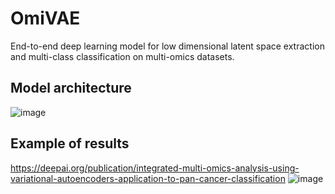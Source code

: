 # OmiVAE
End-to-end deep learning model for low dimensional latent space extraction and multi-class classification on multi-omics datasets.

## Model architecture
![image](https://user-images.githubusercontent.com/93058160/215610230-5434feea-7cdc-4625-a763-04833ece25bf.png)

## Example of results

https://deepai.org/publication/integrated-multi-omics-analysis-using-variational-autoencoders-application-to-pan-cancer-classification
![image](https://user-images.githubusercontent.com/93058160/215609832-0836aace-a479-4a3f-b411-e61461a46b97.png)
